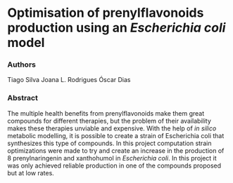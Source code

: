 # Optimisation of prenylflavonoids production using an *Escherichia coli* model

### Authors

Tiago Silva
Joana L. Rodrigues
Óscar Dias

### Abstract

The multiple health benefits from prenylflavonoids make them great compounds for different therapies, but the problem of their availability makes these therapies unviable and expensive. With the help of *in silico* metabolic modelling, it is possible to create a strain of Escherichia coli that synthesizes this type of compounds. In this project computation strain optimizations were made to try and create an increase in the production of 8 prenylnaringenin and xanthohumol in *Escherichia coli*. 
In this project it was only achieved reliable production in one of the compounds proposed but at low rates.
